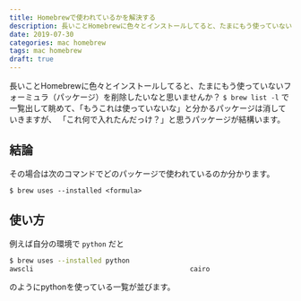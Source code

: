 ```yaml
---
title: Homebrewで使われているかを解決する
description: 長いことHomebrewに色々とインストールしてると、たまにもう使っていないフォーミュラ（パッケージ）を削除したいなと思いませんか？`$ brew list -l` で一覧出して眺めて、「もうこれは使っていないな」と分かるパッケージは消していきますが、「これ何で入れたんだっけ？」と思うパッケージが結構います。その場合は次のコマンドでどのパッケージで使われているのか分かります。`$ brew uses --installed <formula>`
date: 2019-07-30
categories: mac homebrew
tags: mac homebrew
draft: true
---
```

長いことHomebrewに色々とインストールしてると、たまにもう使っていないフォーミュラ（パッケージ）を削除したいなと思いませんか？
`$ brew list -l` で一覧出して眺めて、「もうこれは使っていないな」と分かるパッケージは消していきますが、
「これ何で入れたんだっけ？」と思うパッケージが結構います。

## 結論
その場合は次のコマンドでどのパッケージで使われているのか分かります。

`$ brew uses --installed <formula>`

## 使い方

例えば自分の環境で `python` だと

```sh
$ brew uses --installed python
awscli                                       cairo                                        glib                                         gobject-introspection                        harfbuzz                                     httpie                                       pango                                        vim
```

のようにpythonを使っている一覧が並びます。
